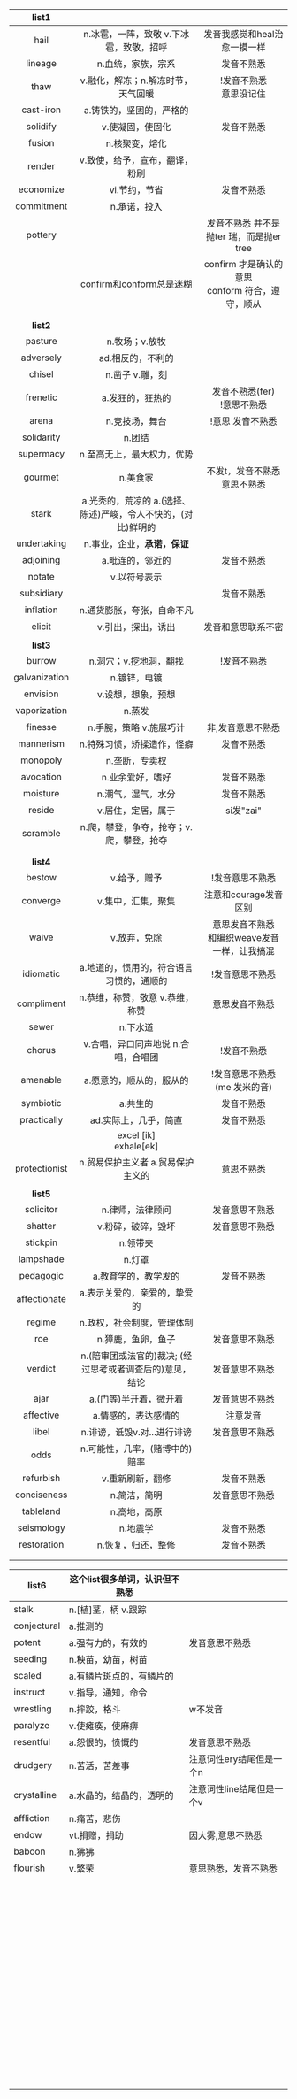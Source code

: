 |     list1     |                                                              |                                                        |
| :-----------: | :----------------------------------------------------------: | :----------------------------------------------------: |
|     hail      |           n.冰雹，一阵，致敬  v.下冰雹，致敬，招呼           |              发音我感觉和heal治愈一摸一样              |
|    lineage    |                      n.血统，家族，宗系                      |                       发音不熟悉                       |
|     thaw      |              v.融化，解冻；n.解冻时节，天气回暖              |              !发音不熟悉<br />意思没记住               |
|   cast-iron   |                   a.铸铁的，坚固的，严格的                   |                                                        |
|   solidify    |                       v.使凝固，使固化                       |                       发音不熟悉                       |
|    fusion     |                        n.核聚变，熔化                        |                                                        |
|    render     |                v.致使，给予，宣布，翻译，粉刷                |                                                        |
|   economize   |                        vi.节约，节省                         |                       发音不熟悉                       |
|  commitment   |                         n.承诺，投入                         |                                                        |
|    pottery    |                                                              |       发音不熟悉  并不是抛ter 瑞，而是抛er tree        |
|               |                   confirm和conform总是迷糊                   | confirm  才是确认的意思<br />conform  符合，遵守，顺从 |
|               |                                                              |                                                        |
|               |                                                              |                                                        |
|   **list2**   |                                                              |                                                        |
|    pasture    |                        n.牧场；v.放牧                        |                                                        |
|   adversely   |                      ad.相反的，不利的                       |                                                        |
|    chisel     |                       n.凿子 v.雕，刻                        |                                                        |
|   frenetic    |                       a.发狂的，狂热的                       |            发音不熟悉(fer)<br />!意思不熟悉            |
|     arena     |                        n.竞技场，舞台                        |                   !意思  发音不熟悉                    |
|  solidarity   |                            n.团结                            |                                                        |
|   supermacy   |                  n.至高无上，最大权力，优势                  |                                                        |
|    gourmet    |                           n.美食家                           |           不发t，发音不熟悉<br />意思不熟悉            |
|     stark     | a.光秃的，荒凉的  a.(选择、陈述)严峻，令人不快的，(对比)鲜明的 |                                                        |
|  undertaking  |                 n.事业，企业，**承诺，保证**                 |                                                        |
|   adjoining   |                       a.毗连的，邻近的                       |                       发音不熟悉                       |
|    notate     |                         v.以符号表示                         |                                                        |
|  subsidiary   |                                                              |                       发音不熟悉                       |
|   inflation   |                  n.通货膨胀，夸张，自命不凡                  |                                                        |
|    elicit     |                      v.引出，探出，诱出                      |                   发音和意思联系不密                   |
|               |                                                              |                                                        |
|   **list3**   |                                                              |                                                        |
|    burrow     |                    n.洞穴；v.挖地洞，翻找                    |                      !发音不熟悉                       |
| galvanization |                         n.镀锌，电镀                         |                                                        |
|   envision    |                      v.设想，想象，预想                      |                                                        |
| vaporization  |                            n.蒸发                            |                                                        |
|    finesse    |                   n.手腕，策略  v.施展巧计                   |                   非,发音意思不熟悉                    |
|   mannerism   |                  n.特殊习惯，矫揉造作，怪癖                  |                       发音不熟悉                       |
|   monopoly    |                        n.垄断，专卖权                        |                                                        |
|   avocation   |                       n.业余爱好，嗜好                       |                       发音不熟悉                       |
|   moisture    |                      n.潮气，湿气，水分                      |                       发音不熟悉                       |
|    reside     |                      v.居住，定居，属于                      |                       si发"zai"                        |
|   scramble    |           n.爬，攀登，争夺，抢夺；v.爬，攀登，抢夺           |                                                        |
|               |                                                              |                                                        |
|               |                                                              |                                                        |
|   **list4**   |                                                              |                                                        |
|    bestow     |                         v.给予，赠予                         |                    !发音意思不熟悉                     |
|   converge    |                      v.集中，汇集，聚集                      |                 注意和courage发音区别                  |
|     waive     |                         v.放弃，免除                         |   意思发音不熟悉<br />和编织weave发音一样，让我搞混    |
|   idiomatic   |           a.地道的，惯用的，符合语言习惯的，通顺的           |                    !发音意思不熟悉                     |
|  compliment   |               n.恭维，称赞，敬意 v.恭维，称赞                |                     意思发音不熟悉                     |
|     sewer     |                           n.下水道                           |                                                        |
|    chorus     |             v.合唱，异口同声地说  n.合唱，合唱团             |                      !发音不熟悉                       |
|   amenable    |                   a.愿意的，顺从的，服从的                   |              !发音意思不熟悉(me 发米的音)              |
|   symbiotic   |                           a.共生的                           |                       发音不熟悉                       |
|  practically  |                    ad.实际上，几乎，简直                     |                       发音不熟悉                       |
|               |                excel     [ik]<br />exhale[ek]                |                                                        |
| protectionist |              n.贸易保护主义者 a.贸易保护主义的               |                       意思不熟悉                       |
|               |                                                              |                                                        |
|   **list5**   |                                                              |                                                        |
|   solicitor   |                       n.律师，法律顾问                       |                     发音意思不熟悉                     |
|    shatter    |                      v.粉碎，破碎，毁坏                      |                     发音意思不熟悉                     |
|   stickpin    |                           n.领带夹                           |                                                        |
|   lampshade   |                            n.灯罩                            |                                                        |
|   pedagogic   |                     a.教育学的，教学发的                     |                       发音不熟悉                       |
| affectionate  |                 a.表示关爱的，亲爱的，挚爱的                 |                                                        |
|    regime     |                  n.政权，社会制度，管理体制                  |                                                        |
|      roe      |                      n.獐鹿，鱼卵，鱼子                      |                     发音意思不熟悉                     |
|    verdict    |   n.(陪审团或法官的)裁决; (经过思考或者调查后的)意见，结论   |                     发音意思不熟悉                     |
|     ajar      |                    a.(门等)半开着，微开着                    |                     发音意思不熟悉                     |
|   affective   |                     a.情感的，表达感情的                     |                        注意发音                        |
|     libel     |                 n.诽谤，诋毁v.对...进行诽谤                  |                     发音意思不熟悉                     |
|     odds      |                n.可能性，几率，(赌博中的)赔率                |                                                        |
|   refurbish   |                       v.重新刷新，翻修                       |                       发音不熟悉                       |
|  conciseness  |                         n.简洁，简明                         |                     发音意思不熟悉                     |
|   tableland   |                         n.高地，高原                         |                                                        |
|  seismology   |                           n.地震学                           |                       发音不熟悉                       |
|  restoration  |                      n.恢复，归还，整修                      |                       发音不熟悉                       |
|               |                                                              |                                                        |
|               |                                                              |                                                        |

| **list6**   | 这个list很多单词，认识但不熟悉 |                           |
| ----------- | ------------------------------ | ------------------------- |
| stalk       | n.[植]茎，柄 v.跟踪            |                           |
| conjectural | a.推测的                       |                           |
| potent      | a.强有力的，有效的             | 发音意思不熟悉            |
| seeding     | n.秧苗，幼苗，树苗             |                           |
| scaled      | a.有鳞片斑点的，有鳞片的       |                           |
| instruct    | v.指导，通知，命令             |                           |
| wrestling   | n.摔跤，格斗                   | w不发音                   |
| paralyze    | v.使瘫痪，使麻痹               |                           |
| resentful   | a.怨恨的，愤慨的               | 发音意思不熟悉            |
| drudgery    | n.苦活，苦差事                 | 注意词性ery结尾但是一个n  |
| crystalline | a.水晶的，结晶的，透明的       | 注意词性line结尾但是一个v |
| affliction  | n.痛苦，悲伤                   |                           |
| endow       | vt.捐赠，捐助                  | 因大雾,意思不熟悉         |
| baboon      | n.狒狒                         |                           |
| flourish    | v.繁荣                         | 意思熟悉，发音不熟悉      |
|             |                                |                           |
|             |                                |                           |
|             |                                |                           |
|             |                                |                           |
|             |                                |                           |
|             |                                |                           |
|             |                                |                           |
|             |                                |                           |
|             |                                |                           |
|             |                                |                           |
|             |                                |                           |
|             |                                |                           |
|             |                                |                           |
|             |                                |                           |
|             |                                |                           |
|             |                                |                           |
|             |                                |                           |
|             |                                |                           |
|             |                                |                           |
|             |                                |                           |
|             |                                |                           |
|             |                                |                           |
|             |                                |                           |
|             |                                |                           |
|             |                                |                           |
|             |                                |                           |
|             |                                |                           |
|             |                                |                           |
|             |                                |                           |
|             |                                |                           |
|             |                                |                           |
|             |                                |                           |
|             |                                |                           |
|             |                                |                           |
|             |                                |                           |
|             |                                |                           |
|             |                                |                           |
|             |                                |                           |
|             |                                |                           |
|             |                                |                           |
|             |                                |                           |
|             |                                |                           |
|             |                                |                           |
|             |                                |                           |
|             |                                |                           |
|             |                                |                           |
|             |                                |                           |
|             |                                |                           |
|             |                                |                           |
|             |                                |                           |
|             |                                |                           |
|             |                                |                           |
|             |                                |                           |
|             |                                |                           |
|             |                                |                           |
|             |                                |                           |
|             |                                |                           |
|             |                                |                           |
|             |                                |                           |
|             |                                |                           |
|             |                                |                           |
|             |                                |                           |
|             |                                |                           |
|             |                                |                           |

